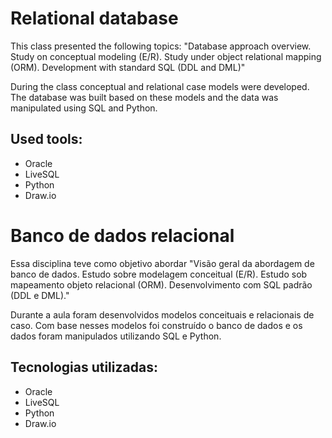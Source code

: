 # Relational database

This class presented the following topics: "Database approach overview. Study on conceptual modeling (E/R). Study under object relational mapping (ORM). Development with standard SQL (DDL and DML)"

During the class conceptual and relational case models were developed. The database was built based on these models and the data was manipulated using SQL and Python.

## Used tools:

* Oracle
* LiveSQL 
* Python
* Draw.io


# Banco de dados relacional

Essa disciplina teve como objetivo abordar "Visão geral da abordagem de banco de dados. Estudo sobre modelagem conceitual (E/R). Estudo sob mapeamento objeto relacional (ORM). Desenvolvimento com SQL padrão (DDL e DML)."

Durante a aula foram desenvolvidos modelos conceituais e relacionais de caso. Com base nesses modelos foi construído o banco de dados e os dados foram manipulados utilizando SQL e Python.

## Tecnologias utilizadas:

* Oracle
* LiveSQL 
* Python
* Draw.io
